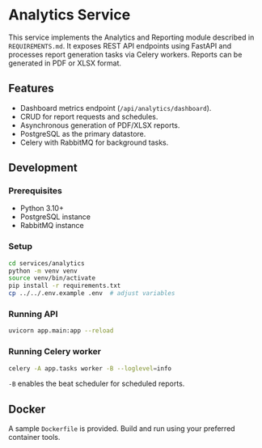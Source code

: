 # Analytics Service

This service implements the Analytics and Reporting module described in `REQUIREMENTS.md`.
It exposes REST API endpoints using FastAPI and processes report generation tasks
via Celery workers. Reports can be generated in PDF or XLSX format.

## Features

- Dashboard metrics endpoint (`/api/analytics/dashboard`).
- CRUD for report requests and schedules.
- Asynchronous generation of PDF/XLSX reports.
- PostgreSQL as the primary datastore.
- Celery with RabbitMQ for background tasks.

## Development

### Prerequisites
- Python 3.10+
- PostgreSQL instance
- RabbitMQ instance

### Setup
```bash
cd services/analytics
python -m venv venv
source venv/bin/activate
pip install -r requirements.txt
cp ../../.env.example .env  # adjust variables
```

### Running API
```bash
uvicorn app.main:app --reload
```

### Running Celery worker
```bash
celery -A app.tasks worker -B --loglevel=info
```

`-B` enables the beat scheduler for scheduled reports.

## Docker
A sample `Dockerfile` is provided. Build and run using your preferred container
tools.
